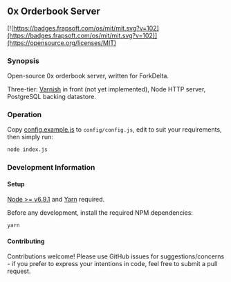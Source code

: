 ## 0x Orderbook Server

[![https://badges.frapsoft.com/os/mit/mit.svg?v=102](https://badges.frapsoft.com/os/mit/mit.svg?v=102)](https://opensource.org/licenses/MIT)

### Synopsis

Open-source 0x orderbook server, written for ForkDelta.

Three-tier: [Varnish](https://varnish-cache.org/) in front (not yet implemented), Node HTTP server, PostgreSQL backing datastore.

### Operation

Copy [config.example.js](config/config.example.js) to `config/config.js`, edit to suit your requirements, then simply run:

```bash
node index.js
```

### Development Information

#### Setup

[Node >= v6.9.1](https://nodejs.org/en/) and [Yarn](https://yarnpkg.com/en/) required.

Before any development, install the required NPM dependencies:

```bash
yarn
```

#### Contributing

Contributions welcome! Please use GitHub issues for suggestions/concerns - if you prefer to express your intentions in code, feel free to submit a pull request.
